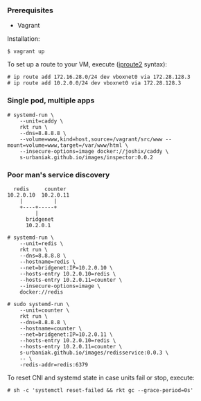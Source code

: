 ### Prerequisites

- Vagrant

Installation:
```
$ vagrant up
```

To set up a route to your VM, execute ([iproute2](http://www.linuxfoundation.org/collaborate/workgroups/networking/iproute2) syntax):
```
# ip route add 172.16.28.0/24 dev vboxnet0 via 172.28.128.3
# ip route add 10.2.0.0/24 dev vboxnet0 via 172.28.128.3
```

### Single pod, multiple apps
```
# systemd-run \
    --unit=caddy \
    rkt run \
    --dns=8.8.8.8 \
    --volume=www,kind=host,source=/vagrant/src/www --mount=volume=www,target=/var/www/html \
    --insecure-options=image docker://joshix/caddy \
    s-urbaniak.github.io/images/inspector:0.0.2
```

### Poor man's service discovery

```
  redis     counter
10.2.0.10  10.2.0.11
    |          |
    +----+-----+
         |
      bridgenet
      10.2.0.1
```

```
# systemd-run \
    --unit=redis \
    rkt run \
    --dns=8.8.8.8 \
    --hostname=redis \
    --net=bridgenet:IP=10.2.0.10 \
    --hosts-entry 10.2.0.10=redis \
    --hosts-entry 10.2.0.11=counter \
    --insecure-options=image \
    docker://redis
```

```
# sudo systemd-run \
    --unit=counter \
    rkt run \
    --dns=8.8.8.8 \
    --hostname=counter \
    --net=bridgenet:IP=10.2.0.11 \
    --hosts-entry 10.2.0.10=redis \
    --hosts-entry 10.2.0.11=counter \
    s-urbaniak.github.io/images/redisservice:0.0.3 \
    -- \
    -redis-addr=redis:6379
```

To reset CNI and systemd state in case units fail or stop, execute:
```
# sh -c 'systemctl reset-failed && rkt gc --grace-period=0s'
```

